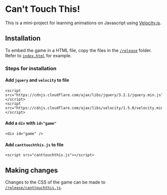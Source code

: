 # Can't Touch This!
This is a mini-project for learning animations on Javascript using [Velocity.js](http://velocityjs.org/).

## Installation
To embed the game in a HTML file, copy the files in the [`/release`](https://github.com/gabrielwong159/CantTouchThis/tree/master/release) folder. Refer to [`index.html`](https://github.com/gabrielwong159/CantTouchThis/blob/master/release/index.html) for example.
### Steps for installation
#### Add `jquery` and `velocity` to file
```
<script src="https://cdnjs.cloudflare.com/ajax/libs/jquery/3.2.1/jquery.min.js"></script>
<script src="https://cdnjs.cloudflare.com/ajax/libs/velocity/1.5.0/velocity.min.js"></script>
```
#### Add a `div` with `id="game"`
```
<div id="game" />
```
#### Add `canttouchthis.js` to file
```
<script src="canttouchthis.js"></script>
```

## Making changes
Changes to the CSS of the game can be made to [`/release/canttouchthis.js`](https://github.com/gabrielwong159/CantTouchThis/blob/master/release/canttouchthis.js).
